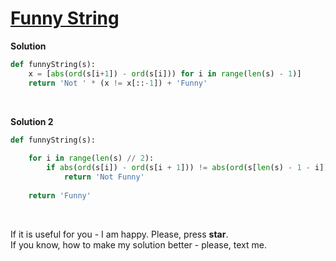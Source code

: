 # [Funny String](https://www.hackerrank.com/challenges/funny-string)

**Solution**
```python
def funnyString(s):
    x = [abs(ord(s[i+1]) - ord(s[i])) for i in range(len(s) - 1)]
    return 'Not ' * (x != x[::-1]) + 'Funny'
```

<br>

**Solution 2**
```python
def funnyString(s):
    
    for i in range(len(s) // 2):
        if abs(ord(s[i]) - ord(s[i + 1])) != abs(ord(s[len(s) - 1 - i]) - ord(s[len(s) - 2 - i])):
            return 'Not Funny'
    
    return 'Funny'
```

<br>

If it is useful for you - I am happy. Please, press **star**.
<br>
If you know, how to make my solution better - please, text me.
